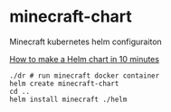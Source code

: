 # minecraft-chart
Minecraft kubernetes helm configuraiton

[How to make a Helm chart in 10 minutes](https://opensource.com/article/20/5/helm-charts)

```console
./dr # run minecraft docker container
helm create minecraft-chart
cd ..
helm install minecraft ./helm
```